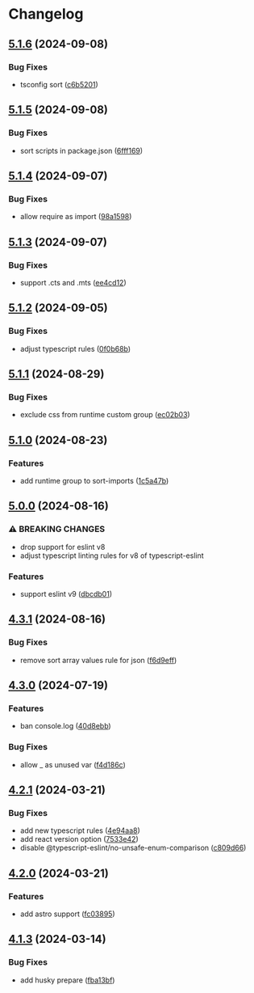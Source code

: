 # Changelog

## [5.1.6](https://github.com/DouglasNeuroInformatics/eslint-config/compare/v5.1.5...v5.1.6) (2024-09-08)


### Bug Fixes

* tsconfig sort ([c6b5201](https://github.com/DouglasNeuroInformatics/eslint-config/commit/c6b52013a27d24fd429d85f7e82c3f9b895e591f))

## [5.1.5](https://github.com/DouglasNeuroInformatics/eslint-config/compare/v5.1.4...v5.1.5) (2024-09-08)


### Bug Fixes

* sort scripts in package.json ([6fff169](https://github.com/DouglasNeuroInformatics/eslint-config/commit/6fff169cdd69bd6a15aff1c44f1f8f671dc9333e))

## [5.1.4](https://github.com/DouglasNeuroInformatics/eslint-config/compare/v5.1.3...v5.1.4) (2024-09-07)


### Bug Fixes

* allow require as import ([98a1598](https://github.com/DouglasNeuroInformatics/eslint-config/commit/98a1598eb2473507354a613158f653a57f092e90))

## [5.1.3](https://github.com/DouglasNeuroInformatics/eslint-config/compare/v5.1.2...v5.1.3) (2024-09-07)


### Bug Fixes

* support .cts and .mts ([ee4cd12](https://github.com/DouglasNeuroInformatics/eslint-config/commit/ee4cd129d672a703d9e2e0806a3c07cd26c47f8e))

## [5.1.2](https://github.com/DouglasNeuroInformatics/eslint-config/compare/v5.1.1...v5.1.2) (2024-09-05)


### Bug Fixes

* adjust typescript rules ([0f0b68b](https://github.com/DouglasNeuroInformatics/eslint-config/commit/0f0b68bfbb627d704a1d0d705b650bb1f5d83070))

## [5.1.1](https://github.com/DouglasNeuroInformatics/eslint-config/compare/v5.1.0...v5.1.1) (2024-08-29)


### Bug Fixes

* exclude css from runtime custom group ([ec02b03](https://github.com/DouglasNeuroInformatics/eslint-config/commit/ec02b031d8d6dfd9c025f022040e89e704133a34))

## [5.1.0](https://github.com/DouglasNeuroInformatics/eslint-config/compare/v5.0.0...v5.1.0) (2024-08-23)


### Features

* add runtime group to sort-imports ([1c5a47b](https://github.com/DouglasNeuroInformatics/eslint-config/commit/1c5a47b5d64f42749245b8f742cf7f3528a1334f))

## [5.0.0](https://github.com/DouglasNeuroInformatics/eslint-config/compare/v4.3.1...v5.0.0) (2024-08-16)


### ⚠ BREAKING CHANGES

* drop support for eslint v8
* adjust typescript linting rules for v8 of typescript-eslint

### Features

* support eslint v9 ([dbcdb01](https://github.com/DouglasNeuroInformatics/eslint-config/commit/dbcdb01fbae10e231aa980f183be3273e688e2bf))

## [4.3.1](https://github.com/DouglasNeuroInformatics/eslint-config/compare/v4.3.0...v4.3.1) (2024-08-16)


### Bug Fixes

* remove sort array values rule for json ([f6d9eff](https://github.com/DouglasNeuroInformatics/eslint-config/commit/f6d9eff3f471b909e89724f84e3486996c39b563))

## [4.3.0](https://github.com/DouglasNeuroInformatics/eslint-config/compare/v4.2.1...v4.3.0) (2024-07-19)

### Features

- ban console.log ([40d8ebb](https://github.com/DouglasNeuroInformatics/eslint-config/commit/40d8ebb17067b6e7822e316420d3819fea39d25a))

### Bug Fixes

- allow \_ as unused var ([f4d186c](https://github.com/DouglasNeuroInformatics/eslint-config/commit/f4d186c4d39aa0df76de3e94133ee344e810d63d))

## [4.2.1](https://github.com/DouglasNeuroInformatics/eslint-config/compare/v4.2.0...v4.2.1) (2024-03-21)

### Bug Fixes

- add new typescript rules ([4e94aa8](https://github.com/DouglasNeuroInformatics/eslint-config/commit/4e94aa83bc1fb271b05c247e19e7c08adfbc85e1))
- add react version option ([7533e42](https://github.com/DouglasNeuroInformatics/eslint-config/commit/7533e421b5e05bc69275389946739c8c40fe3ca6))
- disable @typescript-eslint/no-unsafe-enum-comparison ([c809d66](https://github.com/DouglasNeuroInformatics/eslint-config/commit/c809d6622770edc3911b4c0c59b24ca0f5611c84))

## [4.2.0](https://github.com/DouglasNeuroInformatics/eslint-config/compare/v4.1.3...v4.2.0) (2024-03-21)

### Features

- add astro support ([fc03895](https://github.com/DouglasNeuroInformatics/eslint-config/commit/fc03895099c28c9e55c8a0efceedf4f37268c41b))

## [4.1.3](https://github.com/DouglasNeuroInformatics/eslint-config/compare/v4.1.2...v4.1.3) (2024-03-14)

### Bug Fixes

- add husky prepare ([fba13bf](https://github.com/DouglasNeuroInformatics/eslint-config/commit/fba13bf34040b8d2ef7a394ff2bc35a6d118fd91))
